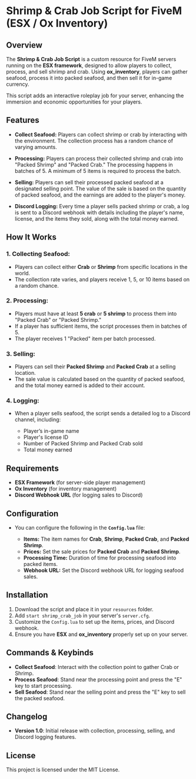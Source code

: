 
# **Shrimp & Crab Job Script for FiveM (ESX / Ox Inventory)**

## **Overview**

The **Shrimp & Crab Job Script** is a custom resource for FiveM servers running on the **ESX framework**, designed to allow players to collect, process, and sell shrimp and crab. Using **ox\_inventory**, players can gather seafood, process it into packed seafood, and then sell it for in-game currency.

This script adds an interactive roleplay job for your server, enhancing the immersion and economic opportunities for your players.

## **Features**

* **Collect Seafood:**
  Players can collect shrimp or crab by interacting with the environment. The collection process has a random chance of varying amounts.

* **Processing:**
  Players can process their collected shrimp and crab into "Packed Shrimp" and "Packed Crab." The processing happens in batches of 5. A minimum of 5 items is required to process the batch.

* **Selling:**
  Players can sell their processed packed seafood at a designated selling point. The value of the sale is based on the quantity of packed seafood, and the earnings are added to the player's money.

* **Discord Logging:**
  Every time a player sells packed shrimp or crab, a log is sent to a Discord webhook with details including the player's name, license, and the items they sold, along with the total money earned.

## **How It Works**

### 1. **Collecting Seafood:**

* Players can collect either **Crab** or **Shrimp** from specific locations in the world.
* The collection rate varies, and players receive 1, 5, or 10 items based on a random chance.

### 2. **Processing:**

* Players must have at least **5 crab** or **5 shrimp** to process them into "Packed Crab" or "Packed Shrimp."
* If a player has sufficient items, the script processes them in batches of 5.
* The player receives 1 "Packed" item per batch processed.

### 3. **Selling:**

* Players can sell their **Packed Shrimp** and **Packed Crab** at a selling location.
* The sale value is calculated based on the quantity of packed seafood, and the total money earned is added to their account.

### 4. **Logging:**

* When a player sells seafood, the script sends a detailed log to a Discord channel, including:

  * Player’s in-game name
  * Player's license ID
  * Number of Packed Shrimp and Packed Crab sold
  * Total money earned

## **Requirements**

* **ESX Framework** (for server-side player management)
* **Ox Inventory** (for inventory management)
* **Discord Webhook URL** (for logging sales to Discord)

## **Configuration**

* You can configure the following in the **`Config.lua`** file:

  * **Items:** The item names for **Crab**, **Shrimp**, **Packed Crab**, and **Packed Shrimp**.
  * **Prices:** Set the sale prices for **Packed Crab** and **Packed Shrimp**.
  * **Processing Time:** Duration of time for processing seafood into packed items.
  * **Webhook URL:** Set the Discord webhook URL for logging seafood sales.

## **Installation**

1. Download the script and place it in your `resources` folder.
2. Add `start shrimp_crab_job` in your server's `server.cfg`.
3. Customize the `Config.lua` to set up the items, prices, and Discord webhook.
4. Ensure you have **ESX** and **ox\_inventory** properly set up on your server.

## **Commands & Keybinds**

* **Collect Seafood**: Interact with the collection point to gather Crab or Shrimp.
* **Process Seafood**: Stand near the processing point and press the "E" key to start processing.
* **Sell Seafood**: Stand near the selling point and press the "E" key to sell the packed seafood.

## **Changelog**

* **Version 1.0**: Initial release with collection, processing, selling, and Discord logging features.

## **License**

This project is licensed under the MIT License.
